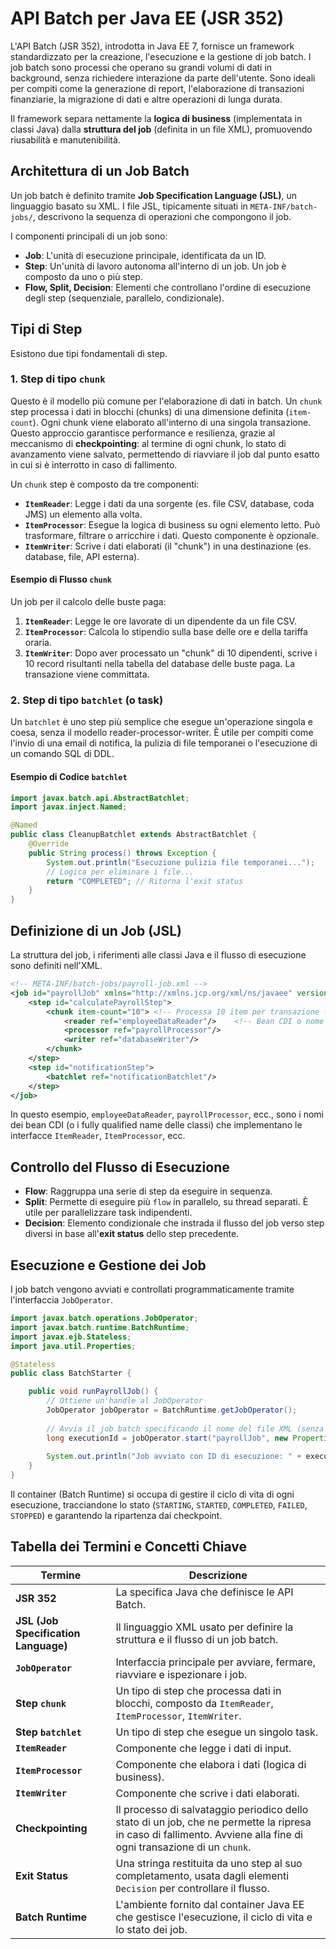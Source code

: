 # API Batch per Java EE (JSR 352)

L'API Batch (JSR 352), introdotta in Java EE 7, fornisce un framework standardizzato per la creazione, l'esecuzione e la gestione di job batch. I job batch sono processi che operano su grandi volumi di dati in background, senza richiedere interazione da parte dell'utente. Sono ideali per compiti come la generazione di report, l'elaborazione di transazioni finanziarie, la migrazione di dati e altre operazioni di lunga durata.

Il framework separa nettamente la **logica di business** (implementata in classi Java) dalla **struttura del job** (definita in un file XML), promuovendo riusabilità e manutenibilità.

## Architettura di un Job Batch

Un job batch è definito tramite **Job Specification Language (JSL)**, un linguaggio basato su XML. I file JSL, tipicamente situati in `META-INF/batch-jobs/`, descrivono la sequenza di operazioni che compongono il job.

I componenti principali di un job sono:

* **Job**: L'unità di esecuzione principale, identificata da un ID.
* **Step**: Un'unità di lavoro autonoma all'interno di un job. Un job è composto da uno o più step.
* **Flow, Split, Decision**: Elementi che controllano l'ordine di esecuzione degli step (sequenziale, parallelo, condizionale).

## Tipi di Step

Esistono due tipi fondamentali di step.

### 1. Step di tipo `chunk`

Questo è il modello più comune per l'elaborazione di dati in batch. Un `chunk` step processa i dati in blocchi (chunks) di una dimensione definita (`item-count`). Ogni chunk viene elaborato all'interno di una singola transazione. Questo approccio garantisce performance e resilienza, grazie al meccanismo di **checkpointing**: al termine di ogni chunk, lo stato di avanzamento viene salvato, permettendo di riavviare il job dal punto esatto in cui si è interrotto in caso di fallimento.

Un `chunk` step è composto da tre componenti:

* **`ItemReader`**: Legge i dati da una sorgente (es. file CSV, database, coda JMS) un elemento alla volta.
* **`ItemProcessor`**: Esegue la logica di business su ogni elemento letto. Può trasformare, filtrare o arricchire i dati. Questo componente è opzionale.
* **`ItemWriter`**: Scrive i dati elaborati (il "chunk") in una destinazione (es. database, file, API esterna).

#### Esempio di Flusso `chunk`

Un job per il calcolo delle buste paga:

1. **`ItemReader`**: Legge le ore lavorate di un dipendente da un file CSV.
2. **`ItemProcessor`**: Calcola lo stipendio sulla base delle ore e della tariffa oraria.
3. **`ItemWriter`**: Dopo aver processato un "chunk" di 10 dipendenti, scrive i 10 record risultanti nella tabella del database delle buste paga. La transazione viene committata.

### 2. Step di tipo `batchlet` (o task)

Un `batchlet` è uno step più semplice che esegue un'operazione singola e coesa, senza il modello reader-processor-writer. È utile per compiti come l'invio di una email di notifica, la pulizia di file temporanei o l'esecuzione di un comando SQL di DDL.

#### Esempio di Codice `batchlet`

```java
import javax.batch.api.AbstractBatchlet;
import javax.inject.Named;

@Named
public class CleanupBatchlet extends AbstractBatchlet {
    @Override
    public String process() throws Exception {
        System.out.println("Esecuzione pulizia file temporanei...");
        // Logica per eliminare i file...
        return "COMPLETED"; // Ritorna l'exit status
    }
}
```

## Definizione di un Job (JSL)

La struttura del job, i riferimenti alle classi Java e il flusso di esecuzione sono definiti nell'XML.

```xml
<!-- META-INF/batch-jobs/payroll-job.xml -->
<job id="payrollJob" xmlns="http://xmlns.jcp.org/xml/ns/javaee" version="1.0">
    <step id="calculatePayrollStep">
        <chunk item-count="10"> <!-- Processa 10 item per transazione -->
            <reader ref="employeeDataReader"/>    <!-- Bean CDI o nome classe -->
            <processor ref="payrollProcessor"/>
            <writer ref="databaseWriter"/>
        </chunk>
    </step>
    <step id="notificationStep">
        <batchlet ref="notificationBatchlet"/>
    </step>
</job>
```

In questo esempio, `employeeDataReader`, `payrollProcessor`, ecc., sono i nomi dei bean CDI (o i fully qualified name delle classi) che implementano le interfacce `ItemReader`, `ItemProcessor`, ecc.

## Controllo del Flusso di Esecuzione

* **Flow**: Raggruppa una serie di step da eseguire in sequenza.
* **Split**: Permette di eseguire più `flow` in parallelo, su thread separati. È utile per parallelizzare task indipendenti.
* **Decision**: Elemento condizionale che instrada il flusso del job verso step diversi in base all'**exit status** dello step precedente.

## Esecuzione e Gestione dei Job

I job batch vengono avviati e controllati programmaticamente tramite l'interfaccia `JobOperator`.

```java
import javax.batch.operations.JobOperator;
import javax.batch.runtime.BatchRuntime;
import javax.ejb.Stateless;
import java.util.Properties;

@Stateless
public class BatchStarter {

    public void runPayrollJob() {
        // Ottiene un'handle al JobOperator
        JobOperator jobOperator = BatchRuntime.getJobOperator();
        
        // Avvia il job batch specificando il nome del file XML (senza .xml)
        long executionId = jobOperator.start("payrollJob", new Properties());
        
        System.out.println("Job avviato con ID di esecuzione: " + executionId);
    }
}
```

Il container (Batch Runtime) si occupa di gestire il ciclo di vita di ogni esecuzione, tracciandone lo stato (`STARTING`, `STARTED`, `COMPLETED`, `FAILED`, `STOPPED`) e garantendo la ripartenza dai checkpoint.

## Tabella dei Termini e Concetti Chiave

| Termine | Descrizione |
| --- | --- |
| **JSR 352** | La specifica Java che definisce le API Batch. |
| **JSL (Job Specification Language)** | Il linguaggio XML usato per definire la struttura e il flusso di un job batch. |
| **`JobOperator`** | Interfaccia principale per avviare, fermare, riavviare e ispezionare i job. |
| **Step `chunk`** | Un tipo di step che processa dati in blocchi, composto da `ItemReader`, `ItemProcessor`, `ItemWriter`. |
| **Step `batchlet`** | Un tipo di step che esegue un singolo task. |
| **`ItemReader`** | Componente che legge i dati di input. |
| **`ItemProcessor`** | Componente che elabora i dati (logica di business). |
| **`ItemWriter`** | Componente che scrive i dati elaborati. |
| **Checkpointing** | Il processo di salvataggio periodico dello stato di un job, che ne permette la ripresa in caso di fallimento. Avviene alla fine di ogni transazione di un `chunk`. |
| **Exit Status** | Una stringa restituita da uno step al suo completamento, usata dagli elementi `Decision` per controllare il flusso. |
| **Batch Runtime** | L'ambiente fornito dal container Java EE che gestisce l'esecuzione, il ciclo di vita e lo stato dei job. |
